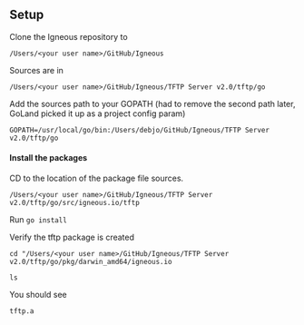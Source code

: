 Setup
-----
Clone the Igneous repository to
 
 ```/Users/<your user name>/GitHub/Igneous```

Sources are in
 
 ```/Users/<your user name>/GitHub/Igneous/TFTP Server v2.0/tftp/go```

Add the sources path to your GOPATH 
(had to remove the second path later, GoLand picked it up as a project config param)

```GOPATH=/usr/local/go/bin:/Users/debjo/GitHub/Igneous/TFTP Server v2.0/tftp/go```

#### Install the packages

CD to the location of the package file sources.

```/Users/<your user name>/GitHub/Igneous/TFTP Server v2.0/tftp/go/src/igneous.io/tftp```

Run ```go install```

Verify the tftp package is created

```cd "/Users/<your user name>/GitHub/Igneous/TFTP Server v2.0/tftp/go/pkg/darwin_amd64/igneous.io```

```ls```

You should see

```tftp.a```

